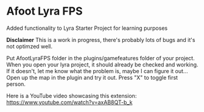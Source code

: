 # Afoot Lyra FPS
 Added functionality to Lyra Starter Project for learning purposes

**Disclaimer** This is a work in progress, there's probably lots of bugs and it's not optimzed well. 

Put AfootLyraFPS folder in the plugins/gamefeatures folder of your project. When you open your lyra project, it should already be checked and working. 
If it doesn't, let me know what the problem is, maybe I can figure it out... 
Open up the map in the plugin and try it out. Press "X" to toggle first person.

Here is a YouTube video showcasing this extension: https://www.youtube.com/watch?v=axAB8QT-b_k
